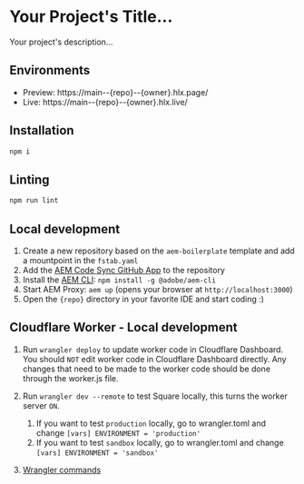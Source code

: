 # Your Project's Title...
Your project's description...

## Environments
- Preview: https://main--{repo}--{owner}.hlx.page/
- Live: https://main--{repo}--{owner}.hlx.live/

## Installation

```sh
npm i
```

## Linting

```sh
npm run lint
```

## Local development

1. Create a new repository based on the `aem-boilerplate` template and add a mountpoint in the `fstab.yaml`
1. Add the [AEM Code Sync GitHub App](https://github.com/apps/aem-code-sync) to the repository
1. Install the [AEM CLI](https://github.com/adobe/helix-cli): `npm install -g @adobe/aem-cli`
1. Start AEM Proxy: `aem up` (opens your browser at `http://localhost:3000`)
1. Open the `{repo}` directory in your favorite IDE and start coding :)

## Cloudflare Worker - Local development

1. Run `wrangler deploy` to update worker code in Cloudflare Dashboard. You should `NOT` edit worker code in Cloudflare Dashboard directly. Any changes that need to be made to the worker code should be done through the worker.js file.
1. Run `wrangler dev --remote` to test Square locally, this turns the worker server `ON`. 
    1. If you want to test `production` locally, go to wrangler.toml and change `[vars] ENVIRONMENT = 'production'`
    1. If you want to test `sandbox` locally, go to wrangler.toml and change `[vars] ENVIRONMENT = 'sandbox'`

1. [Wrangler commands](https://developers.cloudflare.com/workers/wrangler/commands)
